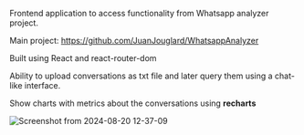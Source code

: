 Frontend application to access functionality from Whatsapp analyzer project.

Main project: https://github.com/JuanJouglard/WhatsappAnalyzer

Built using React and react-router-dom

Ability to upload conversations as txt file and later query them using a chat-like interface.

Show charts with metrics about the conversations using **recharts**

![Screenshot from 2024-08-20 12-37-09](https://github.com/user-attachments/assets/390ab939-e09a-4f2a-a087-46b26a8420e1)
